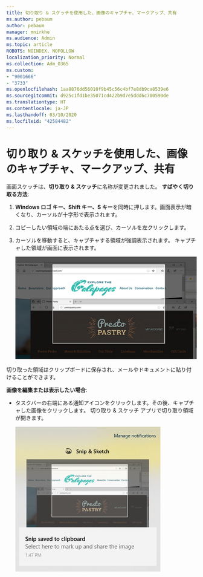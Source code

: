 ```yaml
---
title: 切り取り & スケッチを使用した、画像のキャプチャ、マークアップ、共有
ms.author: pebaum
author: pebaum
manager: mnirkhe
ms.audience: Admin
ms.topic: article
ROBOTS: NOINDEX, NOFOLLOW
localization_priority: Normal
ms.collection: Adm_O365
ms.custom:
- "9001666"
- "3733"
ms.openlocfilehash: 1aa8876dd56010f9b45c56c4bf7e8db9ca8539e6
ms.sourcegitcommit: d925c1fd1be35071cd422b9d7e5ddd6c700590de
ms.translationtype: HT
ms.contentlocale: ja-JP
ms.lasthandoff: 03/10/2020
ms.locfileid: "42584482"
---
```

# <a name="use-snip--sketch-to-capture-mark-up-and-share-images"></a>切り取り & スケッチを使用した、画像のキャプチャ、マークアップ、共有

画面スケッチは、**切り取り & スケッチ**に名称が変更されました。 **すばやく切り取る方法**:

1. **Windows ロゴ キー、Shift キー、S キー**を同時に押します。画面表示が暗くなり、カーソルが十字形で表示されます。 

2. コピーしたい領域の端にあたる点を選び、カーソルを左クリックします。 

3. カーソルを移動すると、キャプチャする領域が強調表示されます。 キャプチャした領域が画面に表示されます。

   ![強調表示されている選択の画像](media/snipone.png)

切り取った領域はクリップボードに保存され、メールやドキュメントに貼り付けることができます。 

**画像を編集または表示したい場合**: 

- タスクバーの右端にある通知アイコンをクリックします。その後、キャプチャした画像をクリックします。 切り取り & スケッチ アプリで切り取り領域が開きます。

   ![Snipping アプリに表示されている画像の画像](media/sniptwo.png)
